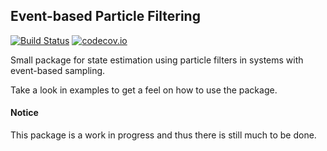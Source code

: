 
## Event-based Particle Filtering

[![Build Status](https://travis-ci.org/JohanRuuskanen/eventbasedparticlefiltering.svg?branch=master)](https://travis-ci.org/JohanRuuskanen/eventbasedparticlefiltering) 
[![codecov.io](https://codecov.io/gh/JohanRuuskanen/eventbasedparticlefiltering/coverage.svg?branch=master)](https://codecov.io/gh/JohanRuuskanen/eventbasedparticlefiltering?branch=master)

Small package for state estimation using particle filters in systems with
event-based sampling.

Take a look in examples to get a feel on how to use the package.

#### Notice

This package is a work in progress and thus there is still much to be done.
